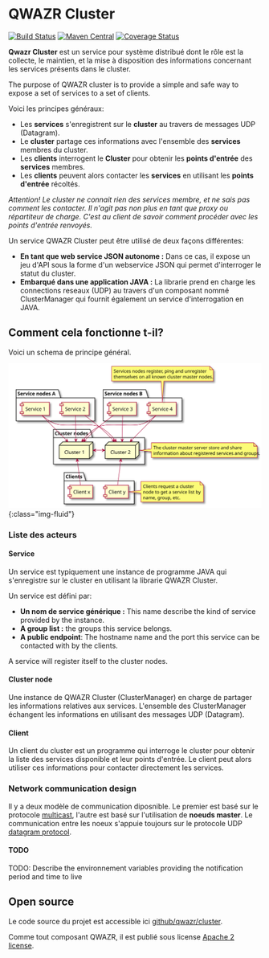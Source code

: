 QWAZR Cluster
=============

[![Build Status](https://travis-ci.org/qwazr/cluster.svg?branch=master)](https://travis-ci.org/qwazr/cluster)
[![Maven Central](https://maven-badges.herokuapp.com/maven-central/com.qwazr/qwazr-cluster/badge.svg)](https://maven-badges.herokuapp.com/maven-central/com.qwazr/qwazr-cluster)
[![Coverage Status](https://coveralls.io/repos/github/qwazr/cluster/badge.svg?branch=master)](https://coveralls.io/github/qwazr/cluster?branch=master)

**Qwazr Cluster** est un service pour système distribué dont le rôle est la collecte, le maintien, et la mise à
disposition des informations concernant les services présents dans le cluster.

The purpose of QWAZR cluster is to provide a simple and safe way to expose a set of services to a set of clients. 

Voici les principes généraux:
- Les **services** s'enregistrent sur le **cluster** au travers de messages UDP (Datagram).
- Le **cluster** partage ces informations avec l'ensemble des **services** membres du cluster.
- Les **clients** interrogent le **Cluster** pour obtenir les **points d'entrée** des **services** membres.
- Les **clients** peuvent alors contacter les **services** en utilisant les **points d'entrée** récoltés.

_Attention! Le cluster ne connait rien des services membre, et ne sais pas comment les contacter.
Il n'agit pas non plus en tant que proxy ou répartiteur de charge. C'est au client de savoir comment procéder avec
les points d'entrée renvoyés._

Un service QWAZR Cluster peut être utilisé de deux façons différentes:
- **En tant que web service JSON autonome :**
Dans ce cas, il expose un jeu d'API sous la forme d'un webservice JSON qui permet d'interroger le statut du cluster.
- **Embarqué dans une application JAVA :**
La librarie prend en charge les connections reseaux (UDP) au travers d'un composant nommé ClusterManager
qui fournit également un service d'interrogation en JAVA.


Comment cela fonctionne t-il?
-----------------------------

Voici un schema de principe général.

![Typical typology](../images/cluster-typology.svg){:class="img-fluid"}

### Liste des acteurs

#### Service
 
Un service est typiquement une instance de programme JAVA qui s'enregistre sur le cluster
en utilisant la librarie QWAZR Cluster.

Un service est défini par:
- **Un nom de service générique :** This name describe the kind of service provided by the instance.
- **A group list :**  the groups this service belongs.
- **A public endpoint**: The hostname name and the port this service can be contacted with by the clients.

A service will register itself to the cluster nodes.

#### Cluster node

Une instance de QWAZR Cluster (ClusterManager) en charge de partager les informations relatives aux services.
L'ensemble des ClusterManager échangent les informations en utilisant des messages UDP (Datagram).

#### Client

Un client du cluster est un programme qui interroge le cluster pour obtenir la liste des services disponible
et leur points d'entrée.
Le client peut alors utiliser ces informations pour contacter directement les services.

### Network communication design

Il y a deux modèle de communication diposnible. Le premier est basé sur le protocole
[multicast](https://en.wikipedia.org/wiki/Multicast),
l'autre est basé sur l'utilisation de **noeuds master**.
Le communication entre les noeux s'appuie toujours sur le protocole UDP
[datagram protocol](https://en.wikipedia.org/wiki/User_Datagram_Protocol).

#### TODO

TODO: Describe the environnement variables providing the notification period and time to live

Open source
-----------
Le code source du projet est accessible ici
[github/qwazr/cluster](https://github.com/qwazr/cluster).

Comme tout composant QWAZR, il est publié sous license
[Apache 2 license](https://www.apache.org/licenses/LICENSE-2.0).
